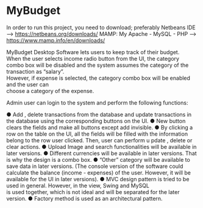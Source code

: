 # MyBudget

In order to run this project, you need to download;
      preferably Netbeans IDE --> https://netbeans.org/downloads/
      MAMP: My Apache - MySQL - PHP --> https://www.mamp.info/en/downloads/
      
      
MyBudget   Desktop   Software   lets   users   to   keep   track   of   their   budget.   
When   the   user   selects   income radio   button   from   the   UI,      the   category   
combo   box   will   be   disabled   and   the   system   assumes   the category   of   the   transaction   as   “salary”.   
However,   if   expense   is   selected,   the   category   combo   box will   be   enabled   and   the   user   can   
choose   a   category   of   the   expense.

   Admin   user   can   login   to   the   system   and   perform   the   following   functions:
   
● Add ,    delete    transactions   from   the   database   and    update    transactions   in   the
database   using   the   corresponding   buttons   on   the   UI.
● New    button   clears   the   fields   and   make   all   buttons   except    add    invisible.
● By   clicking   a   row   on   the    table    on   the   UI,   all   the   fields   will   be   filled   with   the
information   belong   to   the   row   user   clicked.   Then,   user   can   perform  u   pdate ,    delete
or    clear    actions.
● Upload   Image   and   search   functionalities   will   be   available   in   later   versions.
● Different   currencies   will   be   available   in   later   versions.   That   is   why   the   design   is   a
combo   box.
● “Other”   category   will   be   available   to   save   data   in   later   versions.
(The   console   version   of   the   software   could   calculate   the   balance   (income   -   expenses)   of   the   user. 
However,   it   will   be   available   for   the   UI   in   later   versions).
● MVC   design   pattern   is   tried   to   be   used   in   general.   However,   in   the   view,   Swing   and MySQL   
is   used   together,   which   is   not   ideal   and   will   be   separated   for   the   later   version.
● Factory   method   is   used   as   an   architectural   pattern.

